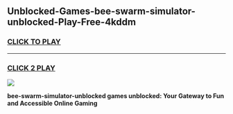 
## Unblocked-Games-bee-swarm-simulator-unblocked-Play-Free-4kddm
<h3>
<a href="https://premium76.site?title=bee-swarm-simulator-unblocked&ref=18A1">CLICK TO PLAY</a></h3>
<hr>

<h3>
<a href="https://premium76.site?title=bee-swarm-simulator-unblocked&ref=18A1">CLICK 2 PLAY</a>
  
</h3>

<a href="https://premium76.site?title=bee-swarm-simulator-unblocked&ref=18A1"><img src="https://clearcache.store/games.png"></a>


**bee-swarm-simulator-unblocked games unblocked: Your Gateway to Fun and Accessible Online Gaming**
